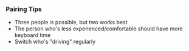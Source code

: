 ### Pairing Tips

* Three people is possible, but two works best
* The person who's less experienced/comfortable should have more keyboard time
* Switch who's "driving" regularly